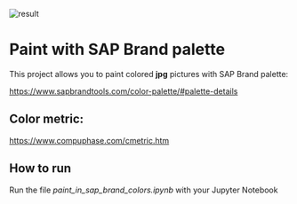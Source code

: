 
![result](https://user-images.githubusercontent.com/92862270/139554753-b2448a3b-6455-4a26-8427-b3de6f1d8c5f.jpg)

# Paint with SAP Brand palette

This project allows you to paint colored **jpg** pictures with SAP Brand palette:

https://www.sapbrandtools.com/color-palette/#palette-details

## Color metric:
https://www.compuphase.com/cmetric.htm

## How to run
Run the file _paint_in_sap_brand_colors.ipynb_ with your Jupyter Notebook
